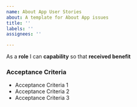 ```yaml
---
name: About App User Stories
about: A template for About App issues
title: ''
labels: ''
assignees: ''

---
```


As a **role** I can **capability** so that **received benefit**

### Acceptance Criteria

- Acceptance Criteria 1
- Acceptance Criteria 2
- Acceptance Criteria 3
